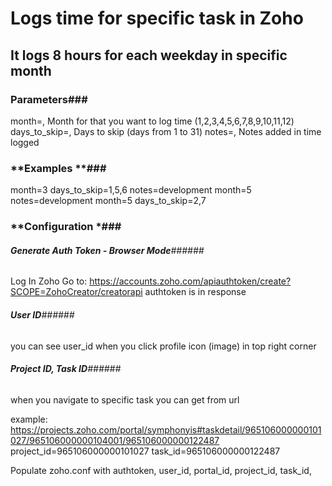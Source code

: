 # Logs time for specific task in Zoho

## It logs 8 hours for each weekday in specific month

### **Parameters**###

month=, Month for that you want to log time (1,2,3,4,5,6,7,8,9,10,11,12)
days_to_skip=, Days to skip (days from 1 to 31)
notes=, Notes added in time logged

### **Examples **###
month=3 days_to_skip=1,5,6 notes=development
month=5 notes=development
month=5 days_to_skip=2,7

### **Configuration *###

###### **Generate Auth Token - Browser Mode**######

Log In Zoho
Go to: https://accounts.zoho.com/apiauthtoken/create?SCOPE=ZohoCreator/creatorapi
authtoken is in response

###### **User ID**######
you can see user_id when you click profile icon (image) in top right corner

###### **Project ID, Task ID**######
when you navigate to specific task you can get
from url

example: https://projects.zoho.com/portal/symphonyis#taskdetail/965106000000101027/965106000000104001/965106000000122487
project_id=965106000000101027
task_id=965106000000122487


Populate zoho.conf with authtoken, user_id, portal_id, project_id, task_id,
